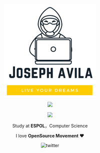 <div align="center">
<img align="center" alt="GIF" height="300px" src="https://github.com/eljosephavila123/eljosephavila123/blob/58feb2ed07dc11034c8e2c872af2065e45a5fefe/logoProfile.png?raw=true" />
 
 
 
 ![](https://komarev.com/ghpvc/?username=eljosephavila123)

![](https://img.shields.io/github/stars/eljosephavila123?style=social)

Study at **ESPOL**，Computer Science

I love **OpenSource Movement** ❤️

![twitter](https://img.shields.io/twitter/follow/soyjosephavila?style=social)

</div>
